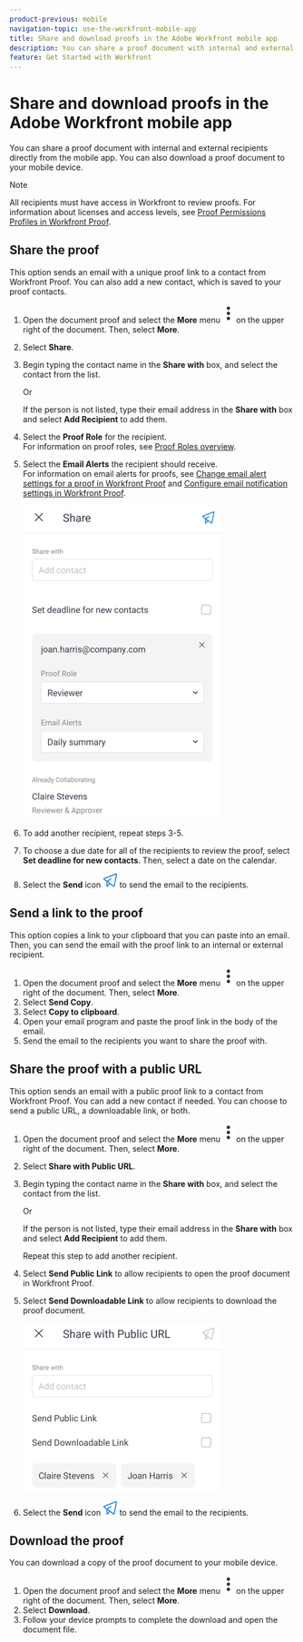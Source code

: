 ```yaml
---
product-previous: mobile
navigation-topic: use-the-workfront-mobile-app
title: Share and download proofs in the Adobe Workfront mobile app
description: You can share a proof document with internal and external recipients directly from the mobile app. You can also download a proof document to your mobile device.
feature: Get Started with Workfront
---
```


# Share and download proofs in the Adobe Workfront mobile app

You can share a proof document with internal and external recipients directly from the mobile app. You can also download a proof document to your mobile device.

>[!NOTE]
>
>All recipients must have access in Workfront to review proofs. For information about licenses and access levels, see [Proof Permissions Profiles in Workfront Proof](../../../workfront-proof/wp-acct-admin/account-settings/proof-perm-profiles-in-wp.md).

## Share the proof

This option sends an email with a unique proof link to a contact from Workfront Proof. You can also add a new contact, which is saved to your proof contacts.

1. Open the document proof and select the **More** menu ![More menu](assets/mobile-verticalmoremenu-20x33.png) on the upper right of the document. Then, select **More**.
1. Select **Share**.
1. Begin typing the contact name in the **Share with** box, and select the contact from the list.

   Or

   If the person is not listed, type their email address in the **Share with** box and select **Add Recipient** to add them.

1. Select the **Proof Role** for the recipient.  
   For information on proof roles, see [Proof Roles overview](../../../review-and-approve-work/proofing/proofing-overview/proof-roles.md).
1. Select the **Email Alerts** the recipient should receive.  
   For information on email alerts for proofs, see [Change email alert settings for a proof in Workfront Proof](../../../workfront-proof/wp-emailsntfctns/email-alerts/change-email-alert-settings-wp.md) and [Configure email notification settings in Workfront Proof](../../../workfront-proof/wp-emailsntfctns/email-alerts/config-email-notification-settings-wp.md).

   ![Share screen](assets/mobile-shareproof-350x551.png)

1. To add another recipient, repeat steps 3-5.
1. To choose a due date for all of the recipients to review the proof, select **Set deadline for new contacts**. Then, select a date on the calendar.
1. Select the **Send** icon ![Send icon](assets/mobile-send-icon-25x26.png) to send the email to the recipients.

## Send a link to the proof

This option copies a link to your clipboard that you can paste into an email. Then, you can send the email with the proof link to an internal or external recipient.

1. Open the document proof and select the **More** menu ![More menu](assets/mobile-verticalmoremenu-20x33.png) on the upper right of the document. Then, select **More**.
1. Select **Send Copy**.
1. Select **Copy to clipboard**.
1. Open your email program and paste the proof link in the body of the email.
1. Send the email to the recipients you want to share the proof with.

## Share the proof with a public URL

This option sends an email with a public proof link to a contact from Workfront Proof. You can add a new contact if needed. You can choose to send a public URL, a downloadable link, or both.

1. Open the document proof and select the **More** menu ![More menu](assets/mobile-verticalmoremenu-20x33.png) on the upper right of the document. Then, select **More**.
1. Select **Share with Public URL**.
1. Begin typing the contact name in the **Share with** box, and select the contact from the list.

   Or

   If the person is not listed, type their email address in the **Share with** box and select **Add Recipient** to add them.

   Repeat this step to add another recipient.

1. Select **Send Public Link** to allow recipients to open the proof document in Workfront Proof.
1. Select **Send Downloadable Link** to allow recipients to download the proof document.

   ![Share with Public URL screen](assets/mobile-sharepublicurl-proof-350x296.png)

1. Select the **Send** icon ![Send icon](assets/mobile-send-icon-25x26.png) to send the email to the recipients.

## Download the proof

You can download a copy of the proof document to your mobile device.

1. Open the document proof and select the **More** menu ![More menu](assets/mobile-verticalmoremenu-20x33.png) on the upper right of the document. Then, select **More**.
1. Select **Download**.
1. Follow your device prompts to complete the download and open the document file.


